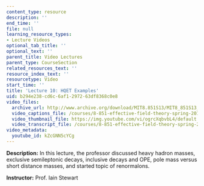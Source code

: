 ```yaml
---
content_type: resource
description: ''
end_time: ''
file: null
learning_resource_types:
- Lecture Videos
optional_tab_title: ''
optional_text: ''
parent_title: Video Lectures
parent_type: CourseSection
related_resources_text: ''
resource_index_text: ''
resourcetype: Video
start_time: ''
title: 'Lecture 10: HQET Examples'
uid: b294e238-cd6c-6af1-2972-63df8368c0e8
video_files:
  archive_url: http://www.archive.org/download/MIT8.851S13/MIT8_851S13_lec10_300k.mp4
  video_captions_file: /courses/8-851-effective-field-theory-spring-2013/a6b8fee3b980591fb06415413e64ee01_kZcGNN5cYCg.vtt
  video_thumbnail_file: https://img.youtube.com/vi/ogrcXqbvbL4/default.jpg
  video_transcript_file: /courses/8-851-effective-field-theory-spring-2013/87b82066a139c9507e66057bae743272_kZcGNN5cYCg.pdf
video_metadata:
  youtube_id: kZcGNN5cYCg
---
```


**Description:** In this lecture, the professor discussed heavy hadron masses, exclusive semileptonic decays, inclusive decays and OPE, pole mass versus short distance masses, and started topic of renormalons.

**Instructor:** Prof. Iain Stewart